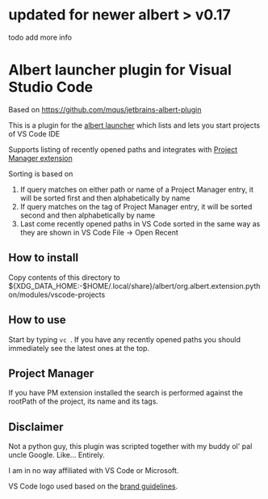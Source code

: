 # updated for newer albert > v0.17
todo add more info
# Albert launcher plugin for Visual Studio Code

Based on https://github.com/mqus/jetbrains-albert-plugin

This is a plugin for the [albert launcher](https://albertlauncher.github.io/) which lists and lets you start projects of VS Code IDE

Supports listing of recently opened paths and integrates with [Project Manager extension](https://marketplace.visualstudio.com/items?itemName=alefragnani.project-manager)

Sorting is based on
1) If query matches on either path or name of a Project Manager entry, it will be sorted first and then alphabetically by name
2) If query matches on the tag of Project Manager entry, it will be sorted second and then alphabetically by name
3) Last come recently opened paths in VS Code sorted in the same way as they are shown in VS Code File -> Open Recent

## How to install
Copy contents of this directory to ${XDG_DATA_HOME:-$HOME/.local/share}/albert/org.albert.extension.python/modules/vscode-projects

## How to use
Start by typing `vc `. If you have any recently opened paths you should immediately see the latest ones at the top.

## Project Manager
If you have PM extension installed the search is performed against the rootPath of the project, its name and its tags.

## Disclaimer

Not a python guy, this plugin was scripted together with my buddy ol' pal uncle Google. Like... Entirely.

I am in no way affiliated with VS Code or Microsoft.

VS Code logo used based on the [brand guidelines](https://code.visualstudio.com/brand).
